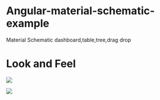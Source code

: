 # Angular-material-schematic-example
  Material Schematic dashboard,table,tree,drag drop

# Look and Feel

<a target="_blank" href="http://shoppingcart.zenithsbm.com"><img src="https://i.imgur.com/jxvPK0f.png"/></a>

<a target="_blank" href="http://shoppingcart.zenithsbm.com"><img src="https://i.imgur.com/PEmafko.png"/></a>

